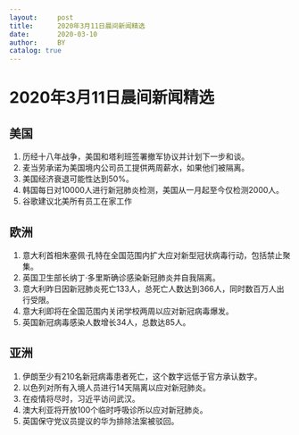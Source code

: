 ```yaml
---
layout:     post
title:      2020年3月11日晨间新闻精选
date:       2020-03-10
author:     BY
catalog: true
---
```


# 2020年3月11日晨间新闻精选

## 美国
1. 历经十八年战争，美国和塔利班签署撤军协议并计划下一步和谈。
2. 麦当劳承诺为美国境内公司员工提供两周薪水，如果他们被隔离。
3. 美国经济衰退可能性达到50%。
4. 韩国每日对10000人进行新冠肺炎检测，美国从一月起至今仅检测2000人。
5. 谷歌建议北美所有员工在家工作

## 欧洲
1. 意大利首相朱塞佩·孔特在全国范围内扩大应对新型冠状病毒行动，包括禁止聚集。    
2. 英国卫生部长纳丁·多里斯确诊感染新冠肺炎并自我隔离。
3. 意大利昨日因新冠肺炎死亡133人，总死亡人数达到366人，同时数百万人出行受限。
4. 意大利即将在全国范围内关闭学校两周以应对新冠病毒爆发。
5. 英国新冠病毒感染人数增长34人，总数达85人。

## 亚洲
1. 伊朗至少有210名新冠病毒患者死亡，这个数字远低于官方承认数字。
2. 以色列对所有入境人员进行14天隔离以应对新冠肺炎。
3. 在疫情将尽时，习近平访问武汉。
4. 澳大利亚将开放100个临时呼吸诊所以应对新冠肺炎。
5. 英国保守党议员提议的华为排除法案被驳回。
